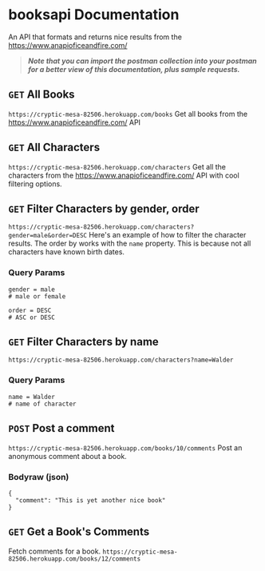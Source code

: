 # booksapi Documentation
An API that formats and returns nice results from the https://www.anapioficeandfire.com/

> ***Note that you can import the postman collection into your postman for a better view of this documentation, plus sample requests.***

## `GET` All Books

`https://cryptic-mesa-82506.herokuapp.com/books`
Get all books from the https://www.anapioficeandfire.com/ API

## `GET` All Characters

`https://cryptic-mesa-82506.herokuapp.com/characters`
Get all the characters from the https://www.anapioficeandfire.com/ API with cool filtering options.

## `GET` Filter Characters by gender, order

`https://cryptic-mesa-82506.herokuapp.com/characters?gender=male&order=DESC`
Here's an example of how to filter the character results. The order by works with the `name` property. This is because not all characters have known birth dates.

### Query Params

```
gender = male
# male or female

order = DESC
# ASC or DESC
```

## `GET` Filter Characters by name

`https://cryptic-mesa-82506.herokuapp.com/characters?name=Walder`
### Query Params
```
name = Walder
# name of character
```

## `POST` Post a comment

`https://cryptic-mesa-82506.herokuapp.com/books/10/comments`
Post an anonymous comment about a book.

### Bodyraw (json)
```
{
  "comment": "This is yet another nice book"
}
```

## `GET` Get a Book's Comments

Fetch comments for a book.
`https://cryptic-mesa-82506.herokuapp.com/books/12/comments`